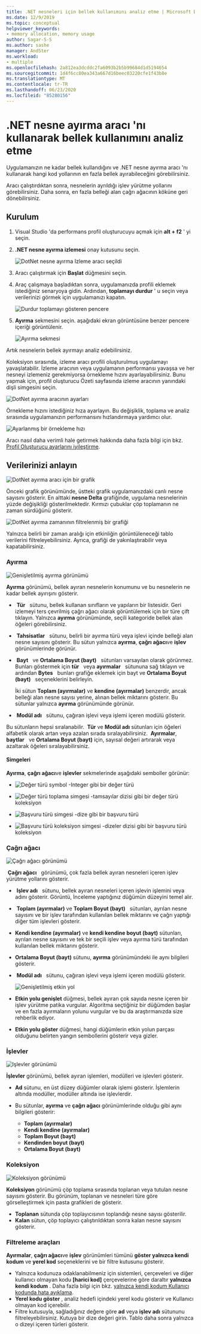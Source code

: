 ```yaml
---
title: .NET nesneleri için bellek kullanımını analiz etme | Microsoft Docs
ms.date: 12/9/2019
ms.topic: conceptual
helpviewer_keywords:
- memory allocation, memory usage
author: Sagar-S-S
ms.author: sashe
manager: AndSter
ms.workload:
- multiple
ms.openlocfilehash: 2a812ea3dcddc2fa6093b2b5b99684d1d5194654
ms.sourcegitcommit: 1d4f6cc80ea343a667d16beec03220cfe1f43b8e
ms.translationtype: MT
ms.contentlocale: tr-TR
ms.lasthandoff: 06/23/2020
ms.locfileid: "85280156"
---
```

# <a name="analyze-memory-usage-by-using-the-net-object-allocation-tool"></a>.NET nesne ayırma aracı 'nı kullanarak bellek kullanımını analiz etme

Uygulamanızın ne kadar bellek kullandığını ve .NET nesne ayırma aracı 'nı kullanarak hangi kod yollarının en fazla bellek ayırabileceğini görebilirsiniz.

Aracı çalıştırdıktan sonra, nesnelerin ayrıldığı işlev yürütme yollarını görebilirsiniz. Daha sonra, en fazla belleği alan çağrı ağacının köküne geri dönebilirsiniz.

## <a name="setup"></a>Kurulum

1. Visual Studio 'da performans profil oluşturucuyu açmak için **alt + f2** ' yi seçin.

1. **.NET nesne ayırma izlemesi** onay kutusunu seçin.

   ![DotNet nesne ayırma Izleme aracı seçildi](../profiling/media/dotnetalloctoolselected.png "DotNet nesne ayırma Izleme aracı seçildi")

1. Aracı çalıştırmak için **Başlat** düğmesini seçin.

1. Araç çalışmaya başladıktan sonra, uygulamanızda profili eklemek istediğiniz senaryoya gidin. Ardından, **toplamayı durdur** ' u seçin veya verilerinizi görmek için uygulamanızı kapatın.

   ![Durdur toplamayı gösteren pencere](../profiling/media/stopcollectionlighttheme.png "Durdur toplamayı gösteren pencere")

1. **Ayırma** sekmesini seçin. aşağıdaki ekran görüntüsüne benzer pencere içeriği görüntülenir.

   ![Ayırma sekmesi](../profiling/media/allocationview.png "Ayırma sekmesi")

Artık nesnelerin bellek ayırmayı analiz edebilirsiniz.

Koleksiyon sırasında, izleme aracı profili oluşturulmuş uygulamayı yavaşlatabilir. İzleme aracının veya uygulamanın performansı yavaşsa ve her nesneyi izlemeniz gerekmiyorsa örnekleme hızını ayarlayabilirsiniz. Bunu yapmak için, profil oluşturucu Özeti sayfasında izleme aracının yanındaki dişli simgesini seçin.

![DotNet ayırma aracının ayarları](../profiling/media/dotnetallocsettings.png "DotNet ayırma aracının ayarları")

Örnekleme hızını istediğiniz hıza ayarlayın. Bu değişiklik, toplama ve analiz sırasında uygulamanızın performansını hızlandırmaya yardımcı olur.

![Ayarlanmış bir örnekleme hızı](../profiling/media/adjustedsamplingratedotnetalloctool.png "Ayarlanmış bir örnekleme hızı")

Aracı nasıl daha verimli hale getirmek hakkında daha fazla bilgi için bkz. [Profil Oluşturucu ayarlarını iyileştirme](../profiling/optimize-profiler-settings.md).

## <a name="understand-your-data"></a>Verilerinizi anlayın

![DotNet ayırma aracı için bir grafik](../profiling/media/graphdotnetalloc.png "DotNet ayırma aracı için bir grafik")

Önceki grafik görünümünde, üstteki grafik uygulamanızdaki canlı nesne sayısını gösterir. En alttaki **nesne Delta** grafiğinde, uygulama nesnelerinin yüzde değişikliği gösterilmektedir. Kırmızı çubuklar çöp toplamanın ne zaman sürdüğünü gösterir.

![DotNet ayırma zamanının filtrelenmiş bir grafiği](../profiling/media/graphdotnetalloctimefiltered.png "DotNet ayırma zamanının filtrelenmiş bir grafiği")

Yalnızca belirli bir zaman aralığı için etkinliğin görüntüleneceği tablo verilerini filtreleyebilirsiniz. Ayrıca, grafiği de yakınlaştırabilir veya kapatabilirsiniz.

### <a name="allocation"></a>Ayırma

![Genişletilmiş ayırma görünümü](../profiling/media/allocationexpandedlight.png "Genişletilmiş ayırma görünümü")

**Ayırma** görünümü, bellek ayıran nesnelerin konumunu ve bu nesnelerin ne kadar bellek ayırışını gösterir.

-  **Tür**   sütunu, bellek kullanan sınıfların ve yapıların bir listesidir. Geri izlemeyi ters çevrilmiş çağrı ağacı olarak görüntülemek için bir türe çift tıklayın. Yalnızca **ayırma** görünümünde, seçili kategoride bellek alan öğeleri görebilirsiniz.

-  **Tahsisatlar**   sütunu, belirli bir ayırma türü veya işlevi içinde belleği alan nesne sayısını gösterir. Bu sütun yalnızca **ayırma**, **çağrı ağacı**ve **işlev**   görünümlerinde görünür.

-  **Bayt**   ve **Ortalama Boyut (bayt)**   sütunları varsayılan olarak görünmez. Bunları göstermek için **tür**   veya **ayırmalar**   sütununa sağ tıklayın ve ardından **Bytes**   bunları grafiğe eklemek için bayt ve **Ortalama Boyut (bayt)**   seçeneklerini belirleyin. 

   İki sütun **Toplam (ayırmalar)** ve **kendine (ayırmalar)** benzerdir, ancak belleği alan nesne sayısı yerine, alınan bellek miktarını gösterir. Bu sütunlar yalnızca **ayırma** görünümünde görünür.

-  **Modül adı**   sütunu, çağıran işlevi veya işlemi içeren modülü gösterir.

Bu sütunların hepsi sıralanabilir.  **Tür** ve **Modül adı** sütunları için öğeleri alfabetik olarak artan veya azalan sırada sıralayabilirsiniz.  **Ayırmalar**, **baytlar**   ve **Ortalama Boyut (bayt)** için, sayısal değeri artırarak veya azaltarak öğeleri sıralayabilirsiniz.

#### <a name="symbols"></a>Simgeleri

**Ayırma**, **çağrı ağacı**ve **işlevler** sekmelerinde aşağıdaki semboller görünür:

- ![Değer türü symbol](../profiling/media/valuetypeicon.png "Değer türü simgesi") -Integer gibi bir değer türü

- ![Değer türü toplama simgesi](../profiling/media/valuetypecollectionicon.png "Değer türü koleksiyon simgesi") -tamsayılar dizisi gibi bir değer türü koleksiyon

- ![Başvuru türü simgesi](../profiling/media/referencetypeicon.png "Başvuru türü simgesi") -dize gibi bir başvuru türü

- ![Başvuru türü koleksiyon simgesi](../profiling/media/referencetypecollectionicon.png "Başvuru türü koleksiyon simgesi") -dizeler dizisi gibi bir başvuru türü koleksiyon

### <a name="call-tree"></a>Çağrı ağacı

![Çağrı ağacı görünümü](../profiling/media/calltreelight.png "Çağrı ağacı görünümü")

 **Çağrı ağacı**   görünümü, çok fazla bellek ayıran nesneleri içeren işlev yürütme yollarını gösterir.

-  **Işlev adı**   sütunu, bellek ayıran nesneleri içeren işlevin işlemini veya adını gösterir. Görüntü, İnceleme yaptığınız düğümün düzeyini temel alır.
-  **Toplam (ayırmalar)** ve **Toplam Boyut (bayt)**   sütunları, ayrılan nesne sayısını ve bir işlev tarafından kullanılan bellek miktarını ve çağrı yaptığı diğer tüm işlevleri gösterir.
- **Kendi kendine (ayırmalar)** ve **kendi kendine boyut (bayt)** sütunları, ayrılan nesne sayısını ve tek bir seçili işlev veya ayırma türü tarafından kullanılan bellek miktarını gösterir.
- **Ortalama Boyut (bayt)** sütunu, **ayırma** görünümündeki ile aynı bilgileri gösterir.
-  **Modül adı**   sütunu, çağıran işlevi veya işlemi içeren modülü gösterir.

   ![Genişletilmiş etkin yol](../profiling/media/hotpathlight.png "Genişletilmiş etkin yol")

- **Etkin yolu genişlet** düğmesi, bellek ayıran çok sayıda nesne içeren bir işlev yürütme patika vurgular. Algoritma seçtiğiniz bir düğümden başlar ve en fazla ayırmaların yolunu vurgular ve bu da araştırmanızda size rehberlik ediyor.
- **Etkin yolu göster** düğmesi, hangi düğümlerin etkin yolun parçası olduğunu belirten yangın sembollerini gösterir veya gizler.

### <a name="functions"></a>İşlevler

![Işlevler görünümü](../profiling/media/functionslight.png "Işlevler görünümü")

**İşlevler** görünümü, bellek ayıran işlemleri, modülleri ve işlevleri gösterir.

- **Ad** sütunu, en üst düzey düğümler olarak işlemi gösterir. İşlemlerin altında modüller, modüller altında ise işlevlerdir.
- Bu sütunlar, **ayırma** ve **çağrı ağacı** görünümlerinde olduğu gibi aynı bilgileri gösterir:

   - **Toplam (ayırmalar)**
   - **Kendi kendine (ayırmalar)**
   - **Toplam Boyut (bayt)**
   - **Kendinden boyut (bayt)**
   - **Ortalama Boyut (bayt)**

### <a name="collection"></a>Koleksiyon

![Koleksiyon görünümü](../profiling/media/collectionlight.png "Koleksiyon görünümü")

**Koleksiyon** görünümü çöp toplama sırasında toplanan veya tutulan nesne sayısını gösterir. Bu görünüm, toplanan ve nesneleri türe göre görselleştirmek için pasta grafikleri de gösterir.

- **Toplanan** sütunda çöp toplayıcısının toplandığı nesne sayısı gösterilir.
- **Kalan** sütun, çöp toplayıcı çalıştırıldıktan sonra kalan nesne sayısını gösterir.

### <a name="filtering-tools"></a>Filtreleme araçları

**Ayırmalar**, **çağrı ağacı**ve **işlev** görünümleri tümünü **göster yalnızca kendi kodum** ve **yerel kod** seçeneklerini ve bir filtre kutusunu gösterir.

- Yalnızca kodunuza odaklanabilmeniz için sistemleri, çerçeveleri ve diğer kullanıcı olmayan kodu **[harici kod]** çerçevelerine göre daraltır **yalnızca kendi kodum** . Daha fazla bilgi için bkz. [yalnızca kendi kodum Kullanıcı kodunda hata ayıklama](../debugger/just-my-code.md).
- **Yerel kodu göster** , analiz hedefi içindeki yerel kodu gösterir ve Kullanıcı olmayan kod içerebilir.
- Filtre kutusuyla, sağladığınız değere göre **ad** veya **işlev adı** sütununu filtreleyebilirsiniz. Kutuya bir dize değeri girin. Tablo daha sonra yalnızca o dizeyi içeren türleri gösterir.
